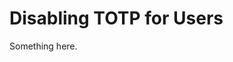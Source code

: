 [title]: # (Disabling TOTP for Users)
[tags]: # (XXX)
[priority]: # (2239)
# Disabling TOTP for Users
Something here.
